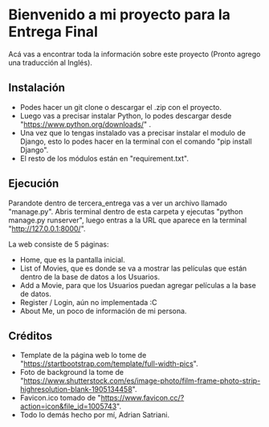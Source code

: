 # Bienvenido a mi proyecto para la Entrega Final

Acá vas a encontrar toda la información sobre este proyecto (Pronto agrego una traducción al Inglés).

## Instalación

- Podes hacer un git clone o descargar el .zip con el proyecto.
- Luego vas a precisar instalar Python, lo podes descargar desde "https://www.python.org/downloads/" .
- Una vez que lo tengas instalado vas a precisar instalar el modulo de Django, esto lo podes hacer en la terminal con el comando "pip install Django".
- El resto de los módulos están en "requirement.txt".

## Ejecución

Parandote dentro de tercera_entrega vas a ver un archivo llamado "manage.py". Abris terminal dentro de esta carpeta y ejecutas "python manage.py runserver", luego entras a la URL que aparece en la terminal "http://127.0.0.1:8000/".

La web consiste de 5 páginas:

- Home, que es la pantalla inicial.
- List of Movies, que es donde se va a mostrar las películas que están dentro de la base de datos a los Usuarios.
- Add a Movie, para que los Usuarios puedan agregar películas a la base de datos.
- Register / Login, aún no implementada :C
- About Me, un poco de información de mi persona.

## Créditos

- Template de la página web lo tome de "https://startbootstrap.com/template/full-width-pics".
- Foto de background la tome de "https://www.shutterstock.com/es/image-photo/film-frame-photo-strip-highresolution-blank-1905134458".
- Favicon.ico tomado de "https://www.favicon.cc/?action=icon&file_id=1005743".
- Todo lo demás hecho por mí, Adrian Satriani.
